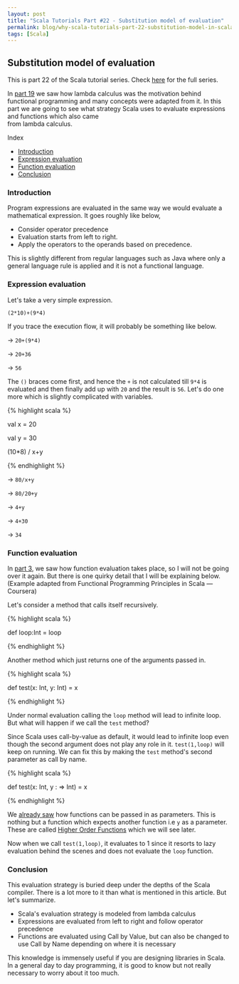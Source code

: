 ```yaml
---
layout: post
title: "Scala Tutorials Part #22 - Substitution model of evaluation"
permalink: blog/why-scala-tutorials-part-22-substitution-model-in-scala/
tags: [Scala]
---
```


Substitution model of evaluation
--------------------------------

This is part 22 of the Scala tutorial series. Check [here](/tags/#Scala) for the full series.

In [part 19](/blog/scala-tutorials-part-19-lambda-calculus/) we saw how lambda calculus was the motivation behind functional programming and many 
concepts were adapted from it. In this part we are going to see what strategy Scala uses to evaluate expressions and functions which also came  
from lambda calculus.

<i class="fa fa-list-ul fa-lg space-right"></i> Index

- [Introduction](#Intro)
- [Expression evaluation](#ExpressionEvaluation)
- [Function evaluation](#FunctionEvaluation)
- [Conclusion](#Conclusion)


<h3><b><a name = "Intro" class="inter-header">Introduction</a></b></h3>

Program expressions are evaluated in the same way we would evaluate a mathematical expression. It goes roughly like below,

- Consider operator precedence 
- Evaluation starts from left to right.
- Apply the operators to the operands based on precedence.

This is slightly different from regular languages such as Java where only a general language
rule is applied and it is not a functional language.

<h3><b><a name = "ExpressionEvaluation" class="inter-header">Expression evaluation</a></b></h3>

Let's take a very simple expression.

` (2*10)+(9*4) `

If you trace the execution flow, it will probably be something like below.

-> `20+(9*4)`

-> `20+36`

-> `56`

The `()` braces come first, and hence the `+` is not calculated till `9*4` is evaluated and then finally add up with `20` and the result is `56`. 
Let's do one more which is slightly complicated with variables.

{% highlight scala %}

val x = 20

val y = 30

(10*8) / x+y

{% endhighlight %}

-> `80/x+y`

-> `80/20+y`

-> `4+y`

-> `4+30`

->  `34`

<h3><b><a name = "FunctionEvaluation" class="inter-header">Function evaluation</a></b></h3>

In [part 3](/blog/scala-tutorials-part-3-methods/#CallByNamevsValue), we saw how function evaluation takes place, so I will not
be going over it again. But there is one quirky detail that I will be explaining below. (Example adapted from Functional Programming Principles in 
Scala — Coursera)

Let's consider a method that calls itself recursively.

{% highlight scala %}

 def loop:Int = loop 

{% endhighlight %}

Another method which just returns one of the arguments passed in.

{% highlight scala %}

def test(x: Int, y: Int) = x

{% endhighlight %}

Under normal evaluation calling the `loop` method will lead to infinite loop. But what will happen if we call the `test` method?

Since Scala uses call-by-value as default, it would lead to infinite loop even though the second argument does not play 
any role in it. `test(1,loop)` will keep on running. We can fix this by making the `test` method's second parameter as call by name.

{% highlight scala %}

def test(x: Int, y : => Int) = x

{% endhighlight %}

We [already saw](/blog/scala-tutorials-part-19-lambda-calculus/#FirstClass) how functions can be passed in as parameters. This is nothing
but a function which expects another function i.e `y` as a parameter. These are called 
[Higher Order Functions](https://en.wikipedia.org/wiki/Higher-order_function) which we will see later.

Now when we call `test(1,loop)`, it evaluates to 1 since it resorts to lazy evaluation behind the scenes and does not evaluate the `loop` function.

<h3><b><a name = "Conclusion" class="inter-header">Conclusion</a></b></h3>

This evaluation strategy is buried deep under the depths of the Scala compiler. There is a lot more to it than what is mentioned in this article.
But let's summarize.

- Scala's evaluation strategy is modeled from lambda calculus
- Expressions are evaluated from left to right and follow operator precedence
- Functions are evaluated using Call by Value, but can also be changed to use Call by Name depending on where it is necessary

This knowledge is immensely useful if you are designing libraries in Scala. In a general day to day programming, it is good to know
but not really necessary to worry about it too much.